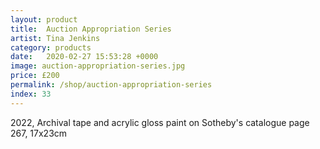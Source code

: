 ```yaml
---
layout: product
title:  Auction Appropriation Series
artist: Tina Jenkins
category: products
date:   2020-02-27 15:53:28 +0000
image: auction-appropriation-series.jpg
price: £200
permalink: /shop/auction-appropriation-series
index: 33
---
```

2022, Archival tape and acrylic gloss paint on Sotheby's catalogue page 267, 17x23cm
